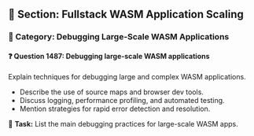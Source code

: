 ## 📘 Section: Fullstack WASM Application Scaling
### 🔹 Category: Debugging Large-Scale WASM Applications
#### ❓ Question 1487: Debugging large-scale WASM applications

Explain techniques for debugging large and complex WASM applications.

- Describe the use of source maps and browser dev tools.
- Discuss logging, performance profiling, and automated testing.
- Mention strategies for rapid error detection and resolution.

🔧 **Task:** List the main debugging practices for large-scale WASM apps.
